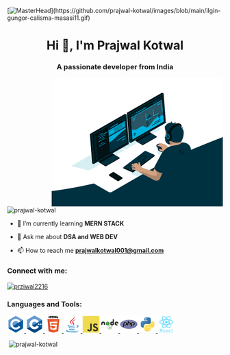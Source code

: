 [![MasterHead](https://1.bp.blogspot.com/-7A4WynwLsM...)](https://github.com/prajwal-kotwal/images/blob/main/ilgin-gungor-calisma-masasi11.gif)
<h1 align="center">Hi 👋, I'm Prajwal Kotwal</h1>
<h3 align="center">A passionate developer from India</h3>

<img align="right" alt="Coding" width="400" src="https://github.com/prajwal-kotwal/images/blob/main/githubProfile.gif" >

<p align="left"> <img src="https://komarev.com/ghpvc/?username=prajwal-kotwal&label=Profile%20views&color=0e75b6&style=flat" alt="prajwal-kotwal" /> </p>

- 🌱 I’m currently learning **MERN STACK**

- 💬 Ask me about **DSA and WEB DEV**

- 📫 How to reach me **prajwalkotwal001@gmail.com**

<h3 align="left">Connect with me:</h3>
<p align="left">
<a href="https://www.leetcode.com/prziwal2216" target="blank"><img align="center" src="https://raw.githubusercontent.com/rahuldkjain/github-profile-readme-generator/master/src/images/icons/Social/leet-code.svg" alt="prziwal2216" height="30" width="40" /></a>
</p>

<h3 align="left">Languages and Tools:</h3>
<p align="left"> <a href="https://www.cprogramming.com/" target="_blank" rel="noreferrer"> <img src="https://raw.githubusercontent.com/devicons/devicon/master/icons/c/c-original.svg" alt="c" width="40" height="40"/> </a> <a href="https://www.w3schools.com/cpp/" target="_blank" rel="noreferrer"> <img src="https://raw.githubusercontent.com/devicons/devicon/master/icons/cplusplus/cplusplus-original.svg" alt="cplusplus" width="40" height="40"/> </a> <a href="https://www.w3.org/html/" target="_blank" rel="noreferrer"> <img src="https://raw.githubusercontent.com/devicons/devicon/master/icons/html5/html5-original-wordmark.svg" alt="html5" width="40" height="40"/> </a> <a href="https://www.java.com" target="_blank" rel="noreferrer"> <img src="https://raw.githubusercontent.com/devicons/devicon/master/icons/java/java-original.svg" alt="java" width="40" height="40"/> </a> <a href="https://developer.mozilla.org/en-US/docs/Web/JavaScript" target="_blank" rel="noreferrer"> <img src="https://raw.githubusercontent.com/devicons/devicon/master/icons/javascript/javascript-original.svg" alt="javascript" width="40" height="40"/> </a> <a href="https://nodejs.org" target="_blank" rel="noreferrer"> <img src="https://raw.githubusercontent.com/devicons/devicon/master/icons/nodejs/nodejs-original-wordmark.svg" alt="nodejs" width="40" height="40"/> </a> <a href="https://www.php.net" target="_blank" rel="noreferrer"> <img src="https://raw.githubusercontent.com/devicons/devicon/master/icons/php/php-original.svg" alt="php" width="40" height="40"/> </a> <a href="https://www.python.org" target="_blank" rel="noreferrer"> <img src="https://raw.githubusercontent.com/devicons/devicon/master/icons/python/python-original.svg" alt="python" width="40" height="40"/> </a> <a href="https://reactjs.org/" target="_blank" rel="noreferrer"> <img src="https://raw.githubusercontent.com/devicons/devicon/master/icons/react/react-original-wordmark.svg" alt="react" width="40" height="40"/> </a> </p>

<p>&nbsp;<img align="center" src="https://github-readme-stats.vercel.app/api?username=prajwal-kotwal&show_icons=true&locale=en" alt="prajwal-kotwal" /></p>
